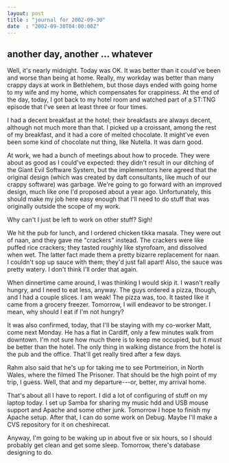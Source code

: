 ```yaml
---
layout: post
title : "journal for 2002-09-30"
date  : "2002-09-30T04:00:00Z"
---
```



## another day, another ... whatever

Well, it's nearly midnight.  Today was OK.  It was better than it could've been and worse than being at home.  Really, my workday was better than many crappy days at work in Bethlehem, but those days ended with going home to my wife and my home, which compensates for crappiness.  At the end of the day, today, I got back to my hotel room and watched part of a ST:TNG episode that I've seen at least three or four times.

I had a decent breakfast at the hotel;  their breakfasts are always decent, although not much more than that.  I picked up a croissant, among the rest of my breakfast, and it had a core of melted chocolate.  It might've even been some kind of chocolate nut thing, like Nutella.  It was darn good.

At work, we had a bunch of meetings about how to procede.  They were about as good as I could've expected:  they didn't result in our ditching of the Giant Evil Software System, but the implementors here agreed that the original design (which was created by daft consultants, like much of our crappy software) was garbage.  We're going to go forward with an improved design, much like one I'd proposed about a year ago.  Unfortunately, this should make my job here easy enough that I'll need to do stuff that was originally outside the scope of my work.

Why can't I just be left to work on other stuff?  Sigh!

We hit the pub for lunch, and I ordered chicken tikka masala.  They were out of naan, and they gave me "crackers" instead.  The crackers were like puffed rice crackers; they tasted roughly like styrofoam, and dissolved when wet.  The latter fact made them a pretty bizarre replacement for naan.  I couldn't sop up sauce with them;  they'd just fall apart!  Also, the sauce was pretty watery.  I don't think I'll order that again.

When dinnertime came around, I was thinking I would skip it.  I wasn't really hungry, and I need to eat less, anyway.  The guys ordered a pizza, though, and I had a couple slices.  I am weak!  The pizza was, too.  It tasted like it came from a grocery freezer.  Tomorrow, I will endeavor to be stronger.  I mean, why should I eat if I'm not hungry?

It was also confirmed, today, that I'll be staying with my co-worker Matt, come next Monday.  He has a flat in Cardiff, only a few minutes walk from downtown. I'm not sure how much there is to keep me occupied, but it <em>must</em> be better than the hotel.  The only thing in walking distance from the hotel is the pub and the office.  That'll get really tired after a few days.

Rahm also said that he's up for taking me to see Portmeirion, in North Wales, where the filmed The Prisoner.  That should be the high point of my trip, I guess.  Well, that and my departure---or, better, my arrival home.  

That's about all I have to report.  I did a lot of configuring of stuff on my laptop today.  I set up Samba for sharing my music hdd and USB mouse support and Apache and some other junk.  Tomorrow I hope to finish my Apache setup. After that, I can do some work on Debug.  Maybe I'll make a CVS repository for it on cheshirecat.

Anyway, I'm going to be waking up in about five or six hours, so I should probably get clean and get some sleep.  Tomorrow, there's database designing to do.

